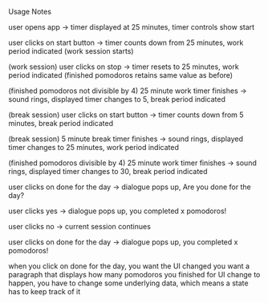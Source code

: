 Usage Notes

<!-- work break intervals -->
user opens app ->
timer displayed at 25 minutes, 
timer controls show start

user clicks on start button ->
timer counts down from 25 minutes,
work period indicated
(work session starts)

(work session)
user clicks on stop ->
timer resets to 25 minutes,
work period indicated
(finished pomodoros retains same value as before)

(finished pomodoros not divisible by 4)
25 minute work timer finishes ->
sound rings,
displayed timer changes to 5, 
break period indicated

(break session)
user clicks on start button ->
timer counts down from 5 minutes,
break period indicated

(break session)
5 minute break timer finishes ->
sound rings, 
displayed timer changes to 25 minutes,
work period indicated

(finished pomodoros divisible by 4)
25 minute work timer finishes ->
sound rings,
displayed timer changes to 30,
break period indicated

<!-- completing the day -->
user clicks on done for the day ->
dialogue pops up, Are you done for the day?

user clicks yes ->
dialogue pops up, you completed x pomodoros!

user clicks no ->
current session continues

<!-- step by step -->
user clicks on done for the day ->
dialogue pops up, you completed x pomodoros!

when you click on done for the day, you want the UI changed
you want a paragraph that displays how many pomodoros you finished
for  UI change to happen, you have to change some underlying data, which means a state has to keep track of it
